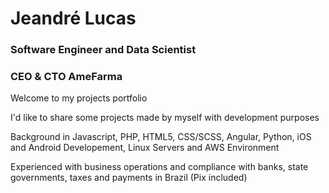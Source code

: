 # Jeandré Lucas
### Software Engineer and Data Scientist
### CEO & CTO AmeFarma

Welcome to my projects portfolio

I'd like to share some projects made by myself with development purposes

Background in Javascript, PHP, HTML5, CSS/SCSS, Angular, Python, iOS and Android Developement, Linux Servers and AWS Environment

Experienced with business operations and compliance with banks, state governments, taxes and payments in Brazil (Pix included)

